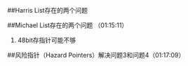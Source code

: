 
##Harris List存在的两个问题

##Michael List存在的两个问题 （01:15:11）

1. 48bit存指针可能不够



##风险指针（Hazard Pointers）解决问题3和问题4（01:17:09）
